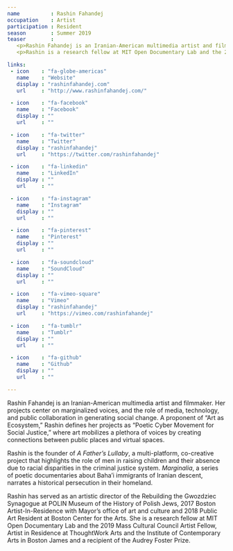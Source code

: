 ```yaml
---
name          : Rashin Fahandej
occupation    : Artist
participation : Resident
season        : Summer 2019
teaser        :
   <p>Rashin Fahandej is an Iranian-American multimedia artist and filmmaker. Her projects center on marginalized voices, and the role of media, technology, and public collaboration in generating social change.</p>
   <p>Rashin is a research fellow at MIT Open Documentary Lab and the 2019 Mass Cultural Council Artist Fellow, a 2018 Public Art Resident at Boston Center for the Arts and a recipient of the Audrey Foster Prize.</p>

links:
 - icon    : "fa-globe-americas"
   name    : "Website"
   display : "rashinfahandej.com"
   url     : "http://www.rashinfahandej.com/"

 - icon    : "fa-facebook"
   name    : "Facebook"
   display : ""
   url     : ""

 - icon    : "fa-twitter"
   name    : "Twitter"
   display : "rashinfahandej"
   url     : "https://twitter.com/rashinfahandej"

 - icon    : "fa-linkedin"
   name    : "LinkedIn"
   display : ""
   url     : ""

 - icon    : "fa-instagram"
   name    : "Instagram"
   display : ""
   url     : ""

 - icon    : "fa-pinterest"
   name    : "Pinterest"
   display : ""
   url     : ""

 - icon    : "fa-soundcloud"
   name    : "SoundCloud"
   display : ""
   url     : ""

 - icon    : "fa-vimeo-square"
   name    : "Vimeo"
   display : "rashinfahandej"
   url     : "https://vimeo.com/rashinfahandej"

 - icon    : "fa-tumblr"
   name    : "Tumblr"
   display : ""
   url     : ""

 - icon    : "fa-github"
   name    : "Github"
   display : ""
   url     : ""

---
```

Rashin Fahandej is an Iranian-American multimedia artist and filmmaker. Her projects center on marginalized voices, and the role of media, technology, and public collaboration in generating social change. A proponent of “Art as Ecosystem,” Rashin defines her projects as “Poetic Cyber Movement for Social Justice,” where art mobilizes a plethora of voices by creating connections between public places and virtual spaces.

Rashin is the founder of *A Father’s Lullaby*, a multi-platform, co-creative project that highlights the role of men in raising children and their absence due to racial disparities in the criminal justice system. *Marginalia*, a series of poetic documentaries about Baha’i immigrants of Iranian descent, narrates a historical persecution in their homeland.

Rashin has served as an artistic director of the Rebuilding the Gwozdziec Synagogue at POLIN Museum of the History of Polish Jews, 2017 Boston Artist-In-Residence with Mayor’s office of art and culture and 2018 Public Art Resident at Boston Center for the Arts. She is a research fellow at MIT Open Documentary Lab and the 2019 Mass Cultural Council Artist Fellow, Artist in Residence at ThoughtWork Arts and the Institute of Contemporary Arts in Boston James and a recipient of the Audrey Foster Prize.
